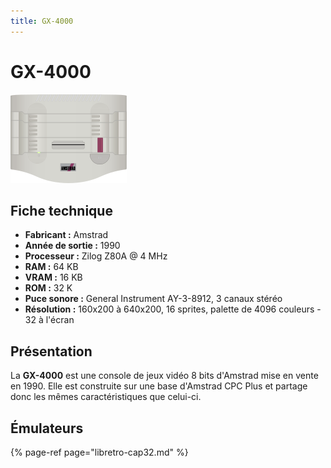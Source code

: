 ```yaml
---
title: GX-4000
---
```


# GX-4000

![](./gx4000/image%20%2834%29.png)

## Fiche technique

* **Fabricant :** Amstrad
* **Année de sortie :** 1990
* **Processeur :** Zilog Z80A @ 4 MHz
* **RAM :** 64 KB
* **VRAM :** 16 KB
* **ROM :** 32 K
* **Puce sonore :** General Instrument AY-3-8912, 3 canaux stéréo
* **Résolution :** 160x200 à 640x200, 16 sprites, palette de 4096 couleurs - 32 à l'écran

## Présentation

La **GX-4000** est une console de jeux vidéo 8 bits d'Amstrad mise en vente en 1990. Elle est construite sur une base d'Amstrad CPC Plus et partage donc les mêmes caractéristiques que celui-ci.

## Émulateurs

{% page-ref page="libretro-cap32.md" %}

